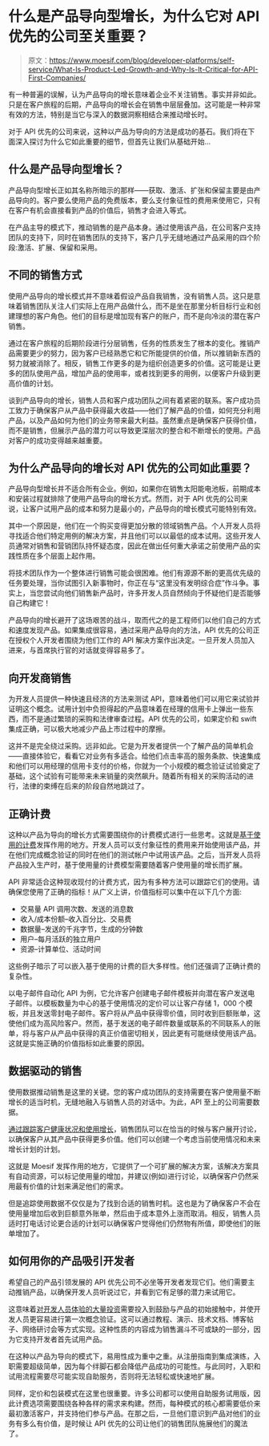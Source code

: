 # 什么是产品导向型增长，为什么它对 API 优先的公司至关重要？

> 原文：<https://www.moesif.com/blog/developer-platforms/self-service/What-Is-Product-Led-Growth-and-Why-Is-It-Critical-for-API-First-Companies/>

有一种普遍的误解，认为产品导向的增长意味着企业不关注销售。事实并非如此。只是在客户旅程的后期，产品导向的增长会在销售中层层叠加。这可能是一种非常有效的方法，特别是当它与深入的数据洞察相结合来推动增长时。

对于 API 优先的公司来说，这种以产品为导向的方法是成功的基石。我们将在下面深入探讨为什么它如此重要的细节，但首先让我们从基础开始…

## 什么是产品导向型增长？

产品导向型增长正如其名称所暗示的那样——获取、激活、扩张和保留主要是由产品导向的。客户要么使用产品的免费版本，要么支付象征性的费用来使用它，只有在客户有机会直接看到产品的价值后，销售才会进入等式。

在产品主导的模式下，推动销售的是产品本身。通过使用该产品，在公司客户支持团队的支持下，同时在销售团队的支持下，客户几乎无缝地通过产品采用的四个阶段:激活、扩展、保留和采用。

## 不同的销售方式

使用产品导向的增长模式并不意味着假设产品自我销售，没有销售人员。这只是意味着销售团队关注人们实际上在用产品做什么，而不是坐在那里分析目标行业和创建理想的客户角色。他们的目标是增加现有客户的账户，而不是向冷淡的潜在客户销售。

通过在客户旅程的后期阶段进行分层销售，任务的性质发生了根本的变化。推销产品需要更少的努力，因为客户已经熟悉它和它所能提供的价值，所以推销新东西的努力就被消除了。相反，销售工作更多的是为组织创造更多的价值。这可能是让更多的团队使用产品，增加产品的使用率，或者找到更多的用例，以便客户升级到更高价值的计划。

谈到产品导向的增长，销售人员和客户成功团队之间有着紧密的联系。客户成功员工致力于确保客户从产品中获得最大收益——他们了解产品的价值，如何充分利用产品，以及产品如何为他们的业务带来最大利益。虽然重点是确保客户获得价值，而不是销售，但展示产品的潜力可以导致更深层次的整合和不断增长的使用。产品对客户的成功变得越来越重要。

## 为什么产品导向的增长对 API 优先的公司如此重要？

产品导向型增长并不适合所有企业。例如，如果你在销售太阳能电池板，前期成本和安装过程就排除了使用产品导向的增长方式。然而，对于 API 优先的公司来说，让客户试用产品的成本和努力是最小的，产品导向的增长模式可能特别有效。

其中一个原因是，他们在一个购买变得更加分散的领域销售产品。个人开发人员将寻找适合他们特定用例的解决方案，并且他们可以以最低的成本试用。这些开发人员通常对销售和营销团队持怀疑态度，因此在做出任何重大承诺之前使用产品的实践性质在多个层面上起作用。

将技术团队作为一个整体进行销售可能会很困难。他们有源源不断的更高优先级的任务要处理，当你试图引入新事物时，你正在与“这里没有发明综合症”作斗争。事实上，当您尝试向他们销售新产品时，许多开发人员自然倾向于怀疑他们是否能够自己构建它！

产品导向的增长避开了这场艰苦的战斗，取而代之的是工程师们以他们自己的方式和速度发现产品。如果集成很容易，通过采用产品导向的方法，API 优先的公司正在授权个人开发者围绕为他们工作的 API 解决方案作出决定。一旦开发人员加入进来，与首席执行官的对话就变得容易多了。

## 向开发商销售

为开发人员提供一种快速且经济的方法来测试 API，意味着他们可以用它来试验并证明这个概念。试用计划中负担得起的产品意味着在经理的信用卡上弹出一些东西，而不是通过繁琐的采购和法律审查过程。API 优先的公司，如果定价和 swift 集成正确，可以极大地减少产品上市过程中的摩擦。

这并不是完全绕过采购。远非如此。它是为开发者提供一个了解产品的简单机会——直接体验它，看看它对业务有多适合。给他们点击率高的服务条款、快速集成和他们可以用经理的信用卡支付的价格，你就为一个小规模的概念验证试验奠定了基础，这个试验有可能带来未来销量的突然飙升。随着所有相关的采购活动的进行，法律的束缚在后来的阶段自然地跳过了。

## 正确计费

这种以产品为导向的增长方式需要围绕你的计费模式进行一些思考。这就是[基于使用的计费](/blog/developer-platforms/self-service/Best-Practices-For-Usage-Based-Billing-To-Monetize-APIs/)发挥作用的地方。开发人员可以支付象征性的费用来开始使用该产品，并在他们完成概念验证的同时在他们的测试帐户中试用该产品。之后，当开发人员将产品投入生产时，基于使用量的计费模型需要随着客户使用量的增长而扩展。

API 非常适合这种现收现付的计费方式，因为有多种方法可以跟踪它们的使用。请确保您使用了正确的指标！从广义上讲，价值指标可以集中在以下几个方面:

*   交易量 API 调用次数、发送的消息数
*   收入/成本份额–收入百分比、交易费
*   数据量–发送的千兆字节，生成的分钟数
*   用户–每月活跃的独立用户
*   资源–计算单位、活动时间

这些例子暗示了可以嵌入基于使用的计费的巨大多样性。他们还强调了正确计费的复杂性。

以电子邮件自动化 API 为例，它允许客户创建电子邮件模板并向潜在客户发送电子邮件。以模板数量为中心的基于使用情况的定价可以让客户存储 1，000 个模板，并且发送零封电子邮件。客户将从产品中获得零价值，同时收到巨额账单，这使他们成为高风险客户。然而，基于发送的电子邮件数量或联系的不同联系人的账单，将与客户从产品中获得的真正价值密切相关，因此更有可能继续使用该产品。这就是实施正确的价值指标如此重要的原因。

## 数据驱动的销售

使用数据推动销售是这里的关键。您的客户成功团队的支持需要在客户使用量不断增长的适当时机，无缝地融入与销售人员的对话中。为此，API 至上的公司需要数据。

[通过跟踪客户健康状况和使用增长](/blog/customer-success/monitoring/How-Customer-Success-Teams-Should-Monitor-Account-Health-and-API-Usage/)，销售团队可以在恰当的时候与客户展开讨论，以确保客户从其产品中获得更多价值。他们可以创建一个考虑当前使用情况和未来增长计划的计划。

这就是 Moesif 发挥作用的地方，它提供了一个可扩展的解决方案，该解决方案具有自动资源，可以标记使用量的增加，并建议(例如)进行讨论，以确保客户仍然采用最有价值的计划来满足他们的需求。

但是追踪使用数据不仅仅是为了找到合适的销售时机。这也是为了确保客户不会在使用量增加后收到巨额意外账单，然后由于成本意外上涨而取消。相反，销售人员适时打电话讨论更合适的计划可以确保客户觉得他们仍然物有所值，即使他们的账单增加了。

## 如何用你的产品吸引开发者

希望自己的产品引领发展的 API 优先公司不必坐等开发者发现它们。他们需要主动推销产品，以确保开发人员听说过它，并看到它有足够的潜力来试用它。

这意味着[对开发人员体验的大量投资](/blog/developer-relations/monitoring/Getting-your-Developers-to-See-Value-with-a-Great-Developer-Experience/)需要投入到鼓励与产品的初始接触中，并使开发人员更容易进行第一次概念验证。这可以通过教程、演示、技术文档、博客帖子、网络研讨会等方式实现。这种性质的内容成为销售漏斗不可或缺的一部分，因为它支持开发者首先试用产品。

在这种以产品为导向的模式下，易用性成为重中之重。从注册指南到集成演练，入职需要超级简单，因为每个绊脚石都会降低产品成功的可能性。与此同时，入职和试用流程需要尽可能实现自助服务，否则将无法轻松或快速地扩展。

同样，定价和包装模式在这里也很重要。许多公司都可以使用自助服务试用版，因此计费选项需要围绕各种各样的需求来构建。然而，每种模式的核心都需要低价来最初激活客户，并支持他们参与产品。在那之后，一旦他们意识到产品对他们的业务有多么有价值，是时候让 API 优先的公司让他们的销售团队施展他们的魔法了。